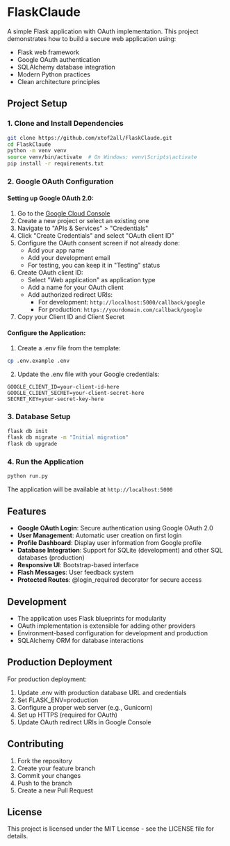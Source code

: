 # FlaskClaude

A simple Flask application with OAuth implementation. This project demonstrates how to build a secure web application using:

- Flask web framework
- Google OAuth authentication
- SQLAlchemy database integration
- Modern Python practices
- Clean architecture principles

## Project Setup

### 1. Clone and Install Dependencies
```bash
git clone https://github.com/xtof2all/FlaskClaude.git
cd FlaskClaude
python -m venv venv
source venv/bin/activate  # On Windows: venv\Scripts\activate
pip install -r requirements.txt
```

### 2. Google OAuth Configuration

#### Setting up Google OAuth 2.0:
1. Go to the [Google Cloud Console](https://console.cloud.google.com/)
2. Create a new project or select an existing one
3. Navigate to "APIs & Services" > "Credentials"
4. Click "Create Credentials" and select "OAuth client ID"
5. Configure the OAuth consent screen if not already done:
   - Add your app name
   - Add your development email
   - For testing, you can keep it in "Testing" status
6. Create OAuth client ID:
   - Select "Web application" as application type
   - Add a name for your OAuth client
   - Add authorized redirect URIs:
     - For development: `http://localhost:5000/callback/google`
     - For production: `https://yourdomain.com/callback/google`
7. Copy your Client ID and Client Secret

#### Configure the Application:
1. Create a .env file from the template:
```bash
cp .env.example .env
```

2. Update the .env file with your Google credentials:
```env
GOOGLE_CLIENT_ID=your-client-id-here
GOOGLE_CLIENT_SECRET=your-client-secret-here
SECRET_KEY=your-secret-key-here
```

### 3. Database Setup
```bash
flask db init
flask db migrate -m "Initial migration"
flask db upgrade
```

### 4. Run the Application
```bash
python run.py
```

The application will be available at `http://localhost:5000`

## Features

- **Google OAuth Login**: Secure authentication using Google OAuth 2.0
- **User Management**: Automatic user creation on first login
- **Profile Dashboard**: Display user information from Google profile
- **Database Integration**: Support for SQLite (development) and other SQL databases (production)
- **Responsive UI**: Bootstrap-based interface
- **Flash Messages**: User feedback system
- **Protected Routes**: @login_required decorator for secure access

## Development

- The application uses Flask blueprints for modularity
- OAuth implementation is extensible for adding other providers
- Environment-based configuration for development and production
- SQLAlchemy ORM for database interactions

## Production Deployment

For production deployment:
1. Update .env with production database URL and credentials
2. Set FLASK_ENV=production
3. Configure a proper web server (e.g., Gunicorn)
4. Set up HTTPS (required for OAuth)
5. Update OAuth redirect URIs in Google Console

## Contributing

1. Fork the repository
2. Create your feature branch
3. Commit your changes
4. Push to the branch
5. Create a new Pull Request

## License

This project is licensed under the MIT License - see the LICENSE file for details.